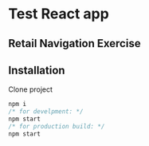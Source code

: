 # Test React app

## Retail Navigation Exercise

## Installation

Clone project

```js
npm i
/* for develpment: */
npm start
/* for production build: */
npm start
```
